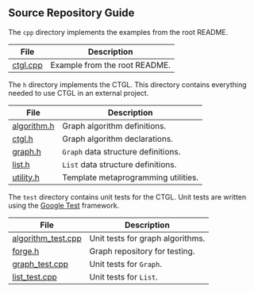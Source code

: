 ## Source Repository Guide

The `cpp` directory implements the examples from the root README.

| File                         | Description                   |
|---                           |---                            |
| [ctgl.cpp](cpp/ctgl.cpp)     | Example from the root README. |

The `h` directory implements the CTGL.  This directory contains everything needed to use CTGL in an external project.

| File                         | Description                         |
|---                           |---                                  |
| [algorithm.h](h/algorithm.h) | Graph algorithm definitions.        |
| [ctgl.h](h/ctgl.h)           | Graph algorithm declarations.       |
| [graph.h](h/graph.h)         | `Graph` data structure definitions. |
| [list.h](h/list.h)           | `List` data structure definitions.  |
| [utility.h](h/utility.h)     | Template metaprogramming utilities. |

The `test` directory contains unit tests for the CTGL.  Unit tests are written using the [Google Test](https://github.com/google/googletest) framework.

| File                                          | Description                      |
|---                                            |---                               |
| [algorithm_test.cpp](test/algorithm_test.cpp) | Unit tests for graph algorithms. |
| [forge.h](test/forge.h)                       | Graph repository for testing.    |
| [graph_test.cpp](test/graph_test.cpp)         | Unit tests for `Graph`.          |
| [list_test.cpp](test/list_test.cpp)           | Unit tests for `List`.           |
